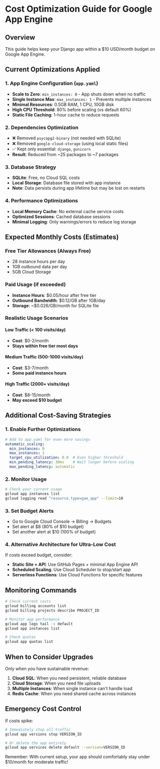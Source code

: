 # Cost Optimization Guide for Google App Engine

## Overview
This guide helps keep your Django app within a $10 USD/month budget on Google App Engine.

## Current Optimizations Applied

### 1. App Engine Configuration (`app.yaml`)
- **Scale to Zero**: `min_instances: 0` - App shuts down when no traffic
- **Single Instance Max**: `max_instances: 1` - Prevents multiple instances
- **Minimal Resources**: 0.5GB RAM, 1 CPU, 10GB disk
- **High CPU Threshold**: 80% before scaling (vs default 60%)
- **Static File Caching**: 1-hour cache to reduce requests

### 2. Dependencies Optimization
- ❌ Removed `psycopg2-binary` (not needed with SQLite)
- ❌ Removed `google-cloud-storage` (using local static files)
- ✅ Kept only essential: `django`, `gunicorn`
- **Result**: Reduced from ~25 packages to ~7 packages

### 3. Database Strategy
- **SQLite**: Free, no Cloud SQL costs
- **Local Storage**: Database file stored with app instance
- **Note**: Data persists during app lifetime but may be lost on restarts

### 4. Performance Optimizations
- **Local Memory Cache**: No external cache service costs
- **Optimized Sessions**: Cached database sessions
- **Minimal Logging**: Only warnings/errors to reduce log storage

## Expected Monthly Costs (Estimates)

### Free Tier Allowances (Always Free)
- 28 instance hours per day
- 1GB outbound data per day
- 5GB Cloud Storage

### Paid Usage (if exceeded)
- **Instance Hours**: $0.05/hour after free tier
- **Outbound Bandwidth**: $0.12/GB after 1GB/day
- **Storage**: ~$0.026/GB/month for SQLite file

### Realistic Usage Scenarios

#### Low Traffic (< 100 visits/day)
- **Cost**: $0-2/month
- **Stays within free tier most days**

#### Medium Traffic (500-1000 visits/day)
- **Cost**: $3-7/month
- **Some paid instance hours**

#### High Traffic (2000+ visits/day)
- **Cost**: $8-15/month
- **May exceed $10 budget**

## Additional Cost-Saving Strategies

### 1. Enable Further Optimizations
```yaml
# Add to app.yaml for even more savings
automatic_scaling:
  min_instances: 0
  max_instances: 1
  target_cpu_utilization: 0.9  # Even higher threshold
  min_pending_latency: 30ms    # Wait longer before scaling
  max_pending_latency: automatic
```

### 2. Monitor Usage
```bash
# Check your current usage
gcloud app instances list
gcloud logging read "resource.type=gae_app" --limit=10
```

### 3. Set Budget Alerts
- Go to Google Cloud Console → Billing → Budgets
- Set alert at $8 (80% of $10 budget)
- Set another alert at $10 (100% of budget)

### 4. Alternative Architecture for Ultra-Low Cost
If costs exceed budget, consider:
- **Static Site + API**: Use GitHub Pages + minimal App Engine API
- **Scheduled Scaling**: Use Cloud Scheduler to stop/start app
- **Serverless Functions**: Use Cloud Functions for specific features

## Monitoring Commands

```bash
# Check current costs
gcloud billing accounts list
gcloud billing projects describe PROJECT_ID

# Monitor app performance
gcloud app logs tail -s default
gcloud app instances list

# Check quotas
gcloud app quotas list
```

## When to Consider Upgrades

Only when you have sustainable revenue:
1. **Cloud SQL**: When you need persistent, reliable database
2. **Cloud Storage**: When you need file uploads
3. **Multiple Instances**: When single instance can't handle load
4. **Redis Cache**: When you need shared cache across instances

## Emergency Cost Control

If costs spike:
```bash
# Immediately stop all traffic
gcloud app versions stop VERSION_ID

# Or delete the app entirely
gcloud app services delete default --version=VERSION_ID
```

Remember: With current setup, your app should comfortably stay under $10/month for moderate traffic!
